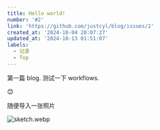 ```yaml
---
title: Hello world!
number: '#2'
link: 'https://github.com/justcyl/blog/issues/2'
created_at: '2024-10-04 20:07:27'
updated_at: '2024-10-13 01:51:07'
labels:
  - 记录
  - Top
---
```

第一篇 blog. 测试一下 workflows.

😊

随便导入一张照片

![sketch.webp](https://cdn.jsdelivr.net/gh/justcyl/blog@master/images/2024/10/1728755446558.webp)
